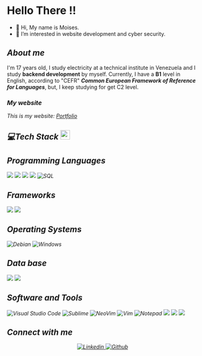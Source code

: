 <!-- Presentation-->
<h1>Hello There !!</h1>

- 👋 Hi, My name is Moises.
- 👀 I’m interested in website development and cyber security.


<!-- About me-->
<h2><i>About me</i></h2>
I'm 17 years old, I study electricity at a technical institute in Venezuela and I study <b>backend development</b> by myself.
Currently, I have a <b>B1</b> level in English, according to "CEFR" <i><b>Common European Framework of Reference for Languages</b></i>, but, I keep studying for get C2 level.

### <i>My website<i>
This is my website: [Portfolio](https://moisesprojectstudent.pythonanywhere.com "Website")

<!-- Tech Section ( Programming Languages ) -->
<h2>💻Tech Stack <img src = "https://media2.giphy.com/media/QssGEmpkyEOhBCb7e1/giphy.gif?cid=ecf05e47a0n3gi1bfqntqmob8g9aid1oyj2wr3ds3mg700bl&rid=giphy.gif" width = 25px></h2>

<!-- Basic Technologies -->
## Programming Languages
<a><img src="https://img.shields.io/badge/-HTML-05122A?style=flat&logo=HTML5"/></a>
<a><img src="https://img.shields.io/badge/-CSS-05122A?style=flat&logo=CSS3"/></a>
<a><img src="https://img.shields.io/badge/-JavaScript-05122A?style=flat&logo=javascript"/></a>
<a><img src="https://img.shields.io/badge/-Python-05122A?style=flat&logo=python"/></a>
<a><img alt="SQL" src="https://custom-icon-badges.demolab.com/badge/SQL-025E8C.svg?logo=database&logoColor=White"></a>

<!-- Python Frameworks -->
 ## Frameworks
 <a><img src="https://img.shields.io/badge/-Django-05122A?style=flat&logo=django"/></a>
 <a><img src="https://img.shields.io/badge/-Flask-05122A?style=flat&logo=flask"/></a>
 
<!-- Operating Systems -->
## Operating Systems
<a><img alt="Debian" src="https://img.shields.io/badge/Debian-A81D33?logo=debian&logoColor=fff&style=flat"></a>
<a><img alt="Windows" src="https://img.shields.io/badge/Windows-0078D6?logo=windows&logoColor=white"></a>

<!-- 
<img alt="Kali" src="https://img.shields.io/badge/Kali_Linux-557C94?logo=kali-linux&logoColor=white">
-->

<!-- Data base -->
## Data base
<a><img src="https://img.shields.io/badge/-SQLite-05122A?style=flat&logo=sqlite"/></a>
<a><img src="https://img.shields.io/badge/-MySql-05122A?style=flat&logo=mysql"/></a>

<!-- Software and Tools -->
## Software and Tools
<a><img alt="Visual Studio Code" src="https://img.shields.io/badge/Visual%20Studio%20Code-0078d7.svg?logo=visual-studio-code&logoColor=White"></a>
<a><img alt="Sublime" src="https://img.shields.io/badge/sublime_text-%23575757.svg?logo=sublime-text&logoColor=important"></a>
<a><img alt="NeoVim" src="https://img.shields.io/badge/Neovim-57A143?logo=neovim&logoColor=fff&style=flat"></a>
<a><img alt="Vim" src="https://img.shields.io/badge/VIM-%2311AB00.svg?logo=vim&logoColor=white"></a>
<a><img alt="Notepad" src="https://img.shields.io/badge/Notepad++-90E59A.svg?logo=notepad%2B%2B&logoColor=black"></a>
<a><img src="https://img.shields.io/badge/-Markdown-05122A?style=flat&logo=markdown"/></a>
<a><img src="https://img.shields.io/badge/-Git-05122A?style=flat&logo=git"/></a>
<a><img src="https://img.shields.io/badge/-Github-05122A?style=flat&logo=github"/></a>

<!--
<img alt="NGINX" src="https://img.shields.io/badge/NGINX-009639?logo=nginx&logoColor=fff&style=flat">
-->

<!-- Connect with me -->
## Connect with me
<p align="center">

<!-- My Linkdin -->
<a href="#">
<img alt="Linkedin" title="Moises Perez Dev" src="https://img.shields.io/badge/LinkedIn-0077B5?style=for-the-badge&logo=linkedin&logoColor=white">
</a>

<!-- My Github -->
<a href="#">
<img alt="Github" title="Moises Dev Github" src="https://img.shields.io/badge/GitHub-100000?style=for-the-badge&logo=github&logoColor=white">
</a>

<!-- Let code -->
</p>

